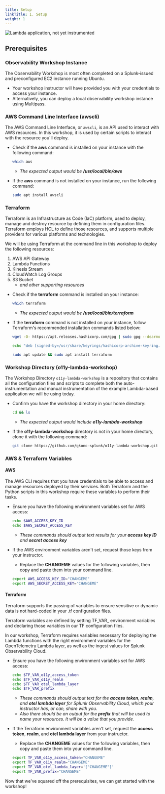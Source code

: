 ```yaml
---
title: Setup
linkTitle: 1. Setup
weight: 1
---
```


![Lambda application, not yet instrumented](../images/01-Architecture.png)

## Prerequisites

### Observability Workshop Instance
The Observability Workshop is most often completed on a Splunk-issued and preconfigured EC2 instance running Ubuntu.
- Your workshop instructor will have provided you with your credentials to access your instance.
- Alternatively, you can deploy a local observability workshop instance using Multipass.

### AWS Command Line Interface (awscli)
The AWS Command Line Interface, or `awscli`, is an API used to interact with AWS resources. In this workshop, it is used by certain scripts to interact with the resource you'll deploy. 

- Check if the **aws** command is installed on your instance with the following command:
  ```bash
  which aws
  ```
    - _The expected output would be **/usr/local/bin/aws**_

- If the **aws** command is not installed on your instance, run the following command:
  ```bash
  sudo apt install awscli
  ```

### Terraform
Terraform is an Infrastructure as Code (IaC) platform, used to deploy, manage and destroy resource by defining them in configuration files. Terraform employs HCL to define those resources, and supports multiple providers for various platforms and technologies.

We will be using Terraform at the command line in this workshop to deploy the following resources:
1. AWS API Gateway
2. Lambda Functions
3. Kinesis Stream
4. CloudWatch Log Groups
5. S3 Bucket
    - _and other supporting resources_

- Check if the **terraform** command is installed on your instance:
  ```bash
  which terraform
  ```
    - _The expected output would be **/usr/local/bin/terraform**_

- If the **terraform** command is not installed on your instance, follow Terraform's recommended installation commands listed below:
  ```bash
  wget -O- https://apt.releases.hashicorp.com/gpg | sudo gpg --dearmor -o /usr/share/keyrings/hashicorp-archive-keyring.gpg

  echo "deb [signed-by=/usr/share/keyrings/hashicorp-archive-keyring.gpg] https://apt.releases.hashicorp.com $(lsb_release -cs) main" | sudo tee /etc/apt/sources.list.d/hashicorp.list

  sudo apt update && sudo apt install terraform
  ```

### Workshop Directory (o11y-lambda-workshop)
The Workshop Directory `o11y-lambda-workshop` is a repository that contains all the configuration files and scripts to complete both the auto-instrumentation and manual instrumentation of the example Lambda-based application we will be using today.

- Confirm you have the workshop directory in your home directory:
  ```bash
  cd && ls
  ```
    - _The expected output would include **o11y-lambda-workshop**_

- If the **o11y-lambda-workshop** directory is not in your home directory, clone it with the following command:
  ```bash
  git clone https://github.com/gkono-splunk/o11y-lambda-workshop.git
  ```

### AWS & Terraform Variables

#### AWS
The AWS CLI requires that you have credentials to be able to access and manage resources deployed by their services. Both Terraform and the Python scripts in this workshop require these variables to perform their tasks.

- Ensure you have the following environment variables set for AWS access:
  ```bash
  echo $AWS_ACCESS_KEY_ID
  echo $AWS_SECRET_ACCESS_KEY
  ```
    - _These commands should output text results for your **access key ID** and **secret access key**_

- If the AWS environment variables aren't set, request those keys from your instructor.
  - Replace the **CHANGEME** values for the following variables, then copy and paste them into your command line.
  ```bash
  export AWS_ACCESS_KEY_ID="CHANGEME"
  export AWS_SECRET_ACCESS_KEY="CHANGEME"
  ```

#### Terraform
Terraform supports the passing of variables to ensure sensitive or dynamic data is not hard-coded in your .tf configuration files.

Terraform variables are defined by setting TF_VAR_ environment variables and declaring those variables in our TF configuration files.

In our workshop, Terraform requires variables necessary for deploying the Lambda functions with the right environment variables for the OpenTelemetry Lambda layer, as well as the ingest values for Splunk Observability Cloud.

- Ensure you have the following environment variables set for AWS access:
  ```bash
  echo $TF_VAR_o11y_access_token
  echo $TF_VAR_o11y_realm
  echo $TF_VAR_otel_lambda_layer
  echo $TF_VAR_prefix
  ```
    - _These commands should output text for the **access token**, **realm**, and **otel lambda layer** for Splunk Observability Cloud, which your instructor has, or can, share with you._
    - _Also there should be an output for the **prefix** that will be used to name your resources. It will be a value that you provide._

- If the Terraform environment variables aren't set, request the **access token**, **realm**, and **otel lambda layer** from your instructor.
  - Replace the **CHANGEME** values for the following variables, then copy and paste them into your command line.
  ```bash
  export TF_VAR_o11y_access_token="CHANGEME"
  export TF_VAR_o11y_realm="CHANGEME"
  export TF_VAR_otel_lambda_layer='["CHANGEME"]'
  export TF_VAR_prefix="CHANGEME"
  ```

Now that we've squared off the prerequisites, we can get started with the workshop!
